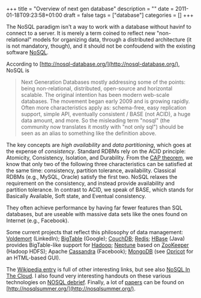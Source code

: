+++
title = "Overview of next gen database"
description = ""
date = 2011-01-18T09:23:58+01:00
draft = false
tags = ["database"]
categories = []
+++

The NoSQL paradigm isn't a way to work with a database without havinf to connect to a server. It is merely a term coined to reflect new "non-relational" models for organizing data, through a distributed architecture (it is not mandatory, though), and it should not be confoudend with the existing software [NoSQL](http://www.strozzi.it/cgi-bin/CSA/tw7/I/en_US/nosql/).

According to [http://nosql-database.org/](http://nosql-database.org/), NoSQL is

> Next Generation Databases mostly addressing some of the points: being non-relational, distributed, open-source and horizontal scalable. The original intention has been modern web-scale databases. The movement began early 2009 and is growing rapidly. Often more characteristics apply as: schema-free, easy replication support, simple API, eventually consistent / BASE (not ACID), a huge data amount, and more. So the misleading term "nosql" (the community now translates it mostly with "not only sql") should be seen as an alias to something like the definition above.

The key concepts are *high availability* and *data partitioning*, which goes at the expense of *consistency*. Standard RDBMs rely on the ACID principle: Atomicity, Consistency, Isolation, and Durability. From the [CAP theorem](http://en.wikipedia.org/wiki/CAP_theorem), we know that only two of the following three characteristics can be satisfied at the same time: consistency, partition tolerance, availability. Classical RDBMs (e.g., MySQL, Oracle) satisfy the first two. NoSQL relaxes the requirement on the consistency, and instead provide availability and partition tolerance. In contrast to ACID, we speak of BASE, which stands for Basically Available, Soft state, and Eventual consistency.

They often achieve performance by having far fewer features than SQL databases, but are useable with massive data sets like the ones found on Internet (e.g., Facebook).

Some current projects that reflect this philosophy of data management: [Voldemort](http://project-voldemort.com/) (LinkedIn); [BigTable](http://labs.google.com/papers/bigtable.html) (Google); [CouchDB](http://couchdb.apache.org/); [Redis](http://redis.io/); [HBase](http://hbase.apache.org/) (Java) provides BigTable-like support for [Hadoop](http://hadoop.apache.org/); [Neptune](http://www.jaso.co.kr/neptune/index.html) based on [ZooKeeper](http://hadoop.apache.org/zookeeper/) (Hadoop HDFS); Apache [Cassandra](http://cassandra.apache.org/) (Facebook); [MongoDB](http://www.mongodb.org/) (see [Opricot](http://www.icmfinland.fi/oss/opricot/) for an HTML-based GUI).

The [Wikipedia entry](http://en.wikipedia.org/wiki/NoSQL) is full of other interesting links, but see also [NoSQL In The Cloud](http://cloudarchitect.posterous.com/nosql-in-the-cloud). I also found very interesting handouts on these various technologies on [NOSQL debrief](http://blog.oskarsson.nu/2009/06/nosql-debrief.html). Finally, a lot of [papers](http://nosqlsummer.org/papers) can be found on [http://nosqlsummer.org/](http://nosqlsummer.org/).


